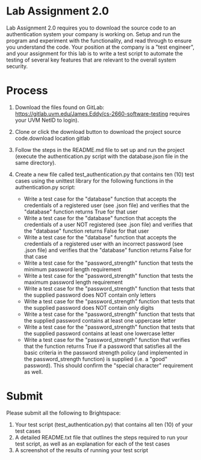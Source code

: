 # Lab Assignment 2.0
Lab Assignment 2.0 requires you to download the source code to an authentication system your company is working on. Setup and run the program and experiment with the functionality, and read through to ensure you understand the code. Your position at the company is a "test engineer", and your assignment for this lab is to write a test script to automate the testing of several key features that are relevant to the overall system security.

# Process
1. Download the files found on GitLab: https://gitlab.uvm.edu/James.Eddy/cs-2660-software-testing requires your UVM NetID to login).

2. Clone or click the download button to download the project source code.download location gitlab

3. Follow the steps in the README.md file to set up and run the project (execute the authentication.py script with the database.json file in the same directory).

4. Create a new file called test_authentication.py that contains ten (10) test cases using the unittest library for the following functions in the authentication.py script:

   * Write a test case for the "database" function that accepts the credentials of a registered user (see .json file) and verifies that the "database" function returns True for that user
   * Write a test case for the "database" function that accepts the credentials of a user NOT registered (see .json file) and verifies that the "database" function returns False for that user
   * Write a test case for the "database" function that accepts the credentials of a registered user with an incorrect password (see .json file) and verifies that the "database" function returns False for that case
   * Write a test case for the "password_strength" function that tests the minimum password length requirement
   * Write a test case for the "password_strength" function that tests the maximum password length requirement
   * Write a test case for the "password_strength" function that tests that the supplied password does NOT contain only letters
   * Write a test case for the "password_strength" function that tests that the supplied password does NOT contain only digits
   * Write a test case for the "password_strength" function that tests that the supplied password contains at least one uppercase letter
   * Write a test case for the "password_strength" function that tests that the supplied password contains at least one lowercase letter
   * Write a test case for the "password_strength" function that verifies that the function returns True if a password that satisfies all the basic criteria in the password strength policy (and implemented in the password_strength function) is supplied (i.e. a "good" password). This should confirm the "special character" requirement as well.
# Submit
Please submit all the following to Brightspace:

1. Your test script (test_authentication.py) that contains all ten (10) of your test cases
2. A detailed README.txt file that outlines the steps required to run your test script, as well as an explanation for each of the test cases
3. A screenshot of the results of running your test script